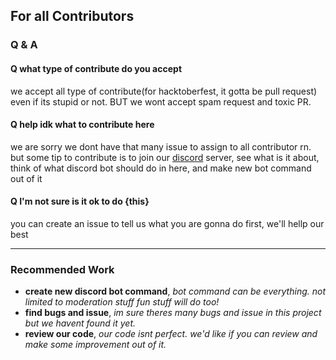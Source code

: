 ## For all Contributors
### Q & A
#### Q what type of contribute do you accept
  we accept all type of contribute(for hacktoberfest, it gotta be pull request) even if its stupid or not.
  BUT we wont accept spam request and toxic PR.
#### Q help idk what to contribute here
  we are sorry we dont have that many issue to assign to all contributor rn. <br/>
  but some tip to contribute is to join our [discord](https://discord.gg/JZEyX4qHNT) server, see what is it about, think of what discord bot should do in here, and make new bot command out of it 
  
#### Q I'm not sure is it ok to do {this}
  you can create an issue to tell us what you are gonna do first, we'll hellp our best
 
  ---
  
  ### Recommended Work
  - **create new discord bot command**, *bot command can be everything. not limited to moderation stuff fun stuff will do too!*
  - **find bugs and issue**, *im sure theres many bugs and issue in this project but we havent found it yet.*
  - **review our code**, *our code isnt perfect. we'd like if you can review and make some improvement out of it.*

